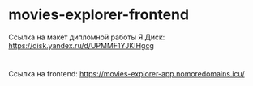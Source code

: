 # movies-explorer-frontend


Ссылка на макет дипломной работы Я.Диск: https://disk.yandex.ru/d/UPMMF1YJKIHgcg 

# 

Ссылка на frontend: https://movies-explorer-app.nomoredomains.icu/
